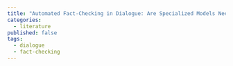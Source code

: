 ```yaml
---
title: "Automated Fact-Checking in Dialogue: Are Specialized Models Needed?"
categories:
  - literature
published: false
tags:
  - dialogue
  - fact-checking
---
```


